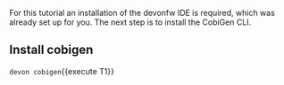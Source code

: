 For this tutorial an installation of the devonfw IDE is required, which was already set up for you. The next step is to install the CobiGen CLI.


## Install cobigen

`devon cobigen`{{execute T1}}

